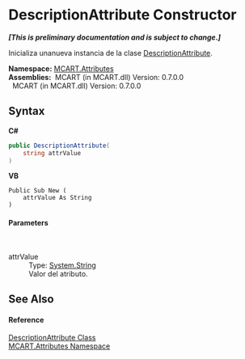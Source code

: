 # DescriptionAttribute Constructor 
 _**\[This is preliminary documentation and is subject to change.\]**_

Inicializa unanueva instancia de la clase <a href="0fe6633a-3722-1eb7-2f3f-ea5248fc7571">DescriptionAttribute</a>.

**Namespace:**&nbsp;<a href="149c1cbf-2082-5e41-e423-c506e9b98202">MCART.Attributes</a><br />**Assemblies:**&nbsp;&nbsp;MCART (in MCART.dll) Version: 0.7.0.0<br />&nbsp;&nbsp;MCART (in MCART.dll) Version: 0.7.0.0<br />

## Syntax

**C#**<br />
``` C#
public DescriptionAttribute(
	string attrValue
)
```

**VB**<br />
``` VB
Public Sub New ( 
	attrValue As String
)
```


#### Parameters
&nbsp;<dl><dt>attrValue</dt><dd>Type: <a href="http://msdn2.microsoft.com/es-es/library/s1wwdcbf" target="_blank">System.String</a><br />Valor del atributo.</dd></dl>

## See Also


#### Reference
<a href="0fe6633a-3722-1eb7-2f3f-ea5248fc7571">DescriptionAttribute Class</a><br /><a href="149c1cbf-2082-5e41-e423-c506e9b98202">MCART.Attributes Namespace</a><br />